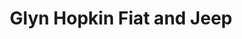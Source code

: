 ---
title: "Glyn Hopkin Fiat and Jeep"
url: /cambridge/glyn-hopkin-fiat-and-jeep/
shop: Autohaus
---
